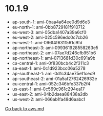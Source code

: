 
 # 10.1.9
- ap-south-1: ami-0baa4a64ee0d9d6e3
- eu-north-1: ami-0bb8729181f910712
- eu-west-3: ami-05dba1407a39a6cf0
- eu-west-2: ami-025c596edc0c7cb26
- eu-west-1: ami-066f4f631f561c9fd
- ap-northeast-3: ami-099361928558263e5
- ap-northeast-2: ami-07ae7d246cfb951b6
- ap-northeast-1: ami-0713681d30c691a9b
- ca-central-1: ami-0f830bcb4c2f311c3
- sa-east-1: ami-0c1d923bcc06a5278
- ap-southeast-1: ami-0d1c34ae75e11cec9
- ap-southeast-2: ami-01a5af2762426932e
- eu-central-1: ami-052c346bfe337b2f4
- us-east-1: ami-0c569c961c294ea17
- us-east-2: ami-04b2daea88438a2db
- us-west-2: ami-066ab1fa48d6aabc1

[Go back to aws.md](../../aws.md) 
